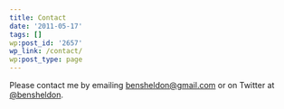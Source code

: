 ```yaml
---
title: Contact
date: '2011-05-17'
tags: []
wp:post_id: '2657'
wp_link: /contact/
wp:post_type: page
---
```


Please contact me by emailing [bensheldon@gmail.com](mailto:bensheldon@gmail.com) or on Twitter at [@bensheldon](http://twitter.com/bensheldon).
